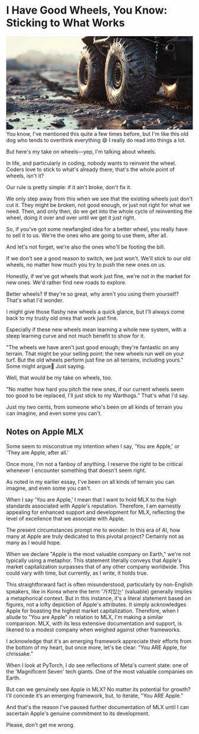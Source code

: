 # I Have Good Wheels, You Know: Sticking to What Works
![wheels.png](images/wheels.png)
You know, I've mentioned this quite a few times before, but I'm like this old dog who tends to overthink everything 😄 I really do read into things a lot.

But here's my take on wheels—yep, I'm talking about wheels.

In life, and particularly in coding, nobody wants to reinvent the wheel. Coders love to stick to what's already there; that's the whole point of wheels, isn't it?

Our rule is pretty simple: if it ain't broke, don't fix it.

We only step away from this when we see that the existing wheels just don't cut it. They might be broken, not good enough, or just not right for what we need. Then, and only then, do we get into the whole cycle of reinventing the wheel, doing it over and over until we get it just right.

So, if you've got some newfangled idea for a better wheel, you really have to sell it to us. We're the ones who are going to use them, after all.

And let's not forget, we're also the ones who'll be footing the bill.

If we don't see a good reason to switch, we just won't. We'll stick to our old wheels, no matter how much you try to push the new ones on us.

Honestly, if we've got wheels that work just fine, we're not in the market for new ones. We'd rather find new roads to explore.

Better wheels? If they're so great, why aren't you using them yourself? That's what I'd wonder.

I might give those flashy new wheels a quick glance, but I'll always come back to my trusty old ones that work just fine.

Especially if these new wheels mean learning a whole new system, with a steep learning curve and not much benefit to show for it.

"The wheels we have aren't just good enough; they're fantastic on any terrain. That might be your selling point: the new wheels run well on your turf. But the old wheels perform just fine on all terrains, including yours." Some might argue🤗 Just saying.

Well, that would be my take on wheels, too.

"No matter how hard you pitch the new ones, if our current wheels seem too good to be replaced, I'll just stick to my Warthogs." That's what I'd say.

Just my two cents, from someone who's been on all kinds of terrain you can imagine, and even some you can't.

## Notes on Apple MLX

Some seem to misconstrue my intention when I say, 'You are Apple,' or 'They are Apple, after all.'

Once more, I'm not a fanboy of anything. I reserve the right to be critical whenever I encounter something that doesn't seem right.

As noted in my earlier essay, I've been on all kinds of terrain you can imagine, and even some you can't.

When I say 'You are Apple,' I mean that I want to hold MLX to the high standards associated with Apple's reputation. Therefore, I am earnestly appealing for enhanced support and development for MLX, reflecting the level of excellence that we associate with Apple.

The present circumstances prompt me to wonder: In this era of AI, how many at Apple are truly dedicated to this pivotal project? Certainly not as many as I would hope.

When we declare "Apple is the most valuable company on Earth," we're not typically using a metaphor. This statement literally conveys that Apple's market capitalization surpasses that of any other company worldwide. This could vary with time, but currently, as I write, it holds true.

This straightforward fact is often misunderstood, particularly by non-English speakers, like in Korea where the term '가치있는' (valuable) generally implies a metaphorical context. But in this instance, it's a literal statement based on figures, not a lofty depiction of Apple's attributes. It simply acknowledges Apple for boasting the highest market capitalization. Therefore, when I allude to "You are Apple" in relation to MLX, I'm making a similar comparison. MLX, with its less extensive documentation and support, is likened to a modest company when weighed against other frameworks.

I acknowledge that it's an emerging framework appreciate their efforts from the bottom of my heart, but once more, let's be clear: "You ARE Apple, for chrissake."

When I look at PyTorch, I do see reflections of Meta's current state: one of the 'Magnificent Seven' tech giants. One of the most valuable companies on Earth.

But can we genuinely see Apple in MLX? No matter its potential for growth? I'll concede it’s an emerging framework, but, to iterate, "You ARE Apple."

And that's the reason I've paused further documentation of MLX until I can ascertain Apple's genuine commitment to its development.

Please, don’t get me wrong.


